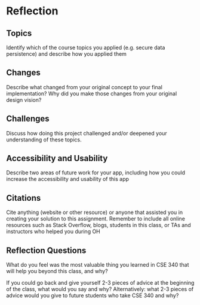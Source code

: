 # Reflection


## Topics
Identify which of the course topics you applied (e.g. secure data persistence) and describe how you applied them

## Changes
Describe what changed from your original concept to your final implementation? Why did you make those changes from your original design vision?

## Challenges
Discuss how doing this project challenged and/or deepened your understanding of these topics.

## Accessibility and Usability
Describe two areas of future work for your app, including how you could increase the accessibility and usability of this app

## Citations
Cite anything (website or other resource) or anyone that assisted you in creating your solution to this assignment.
Remember to include all online resources such as Stack Overflow, blogs, students in this class, or TAs and instructors who helped you during OH

## Reflection Questions
What do you feel was the most valuable thing you learned in CSE 340 that will help you beyond this class, and why?

If you could go back and give yourself 2-3 pieces of advice at the beginning of the class, what would you say and why? Alternatively: what 2-3 pieces of advice would you give to future students who take CSE 340 and why?
